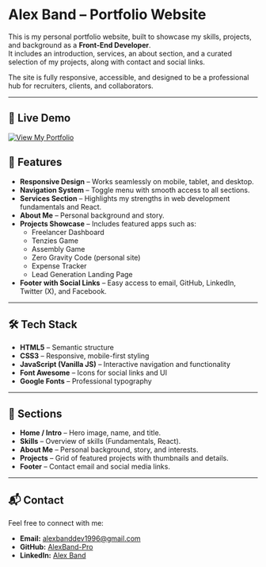 # Alex Band – Portfolio Website

This is my personal portfolio website, built to showcase my skills, projects, and background as a **Front-End Developer**.  
It includes an introduction, services, an about section, and a curated selection of my projects, along with contact and social links.  

The site is fully responsive, accessible, and designed to be a professional hub for recruiters, clients, and collaborators.

---

## 🔗 Live Demo

[![View My Portfolio](https://github.com/user-attachments/assets/5fafcd88-79e8-4d39-a6bd-093cb7f1e4c1)](https://alexband-pro.github.io/portfolio/)


## 🚀 Features

- **Responsive Design** – Works seamlessly on mobile, tablet, and desktop.  
- **Navigation System** – Toggle menu with smooth access to all sections.  
- **Services Section** – Highlights my strengths in web development fundamentals and React.  
- **About Me** – Personal background and story.  
- **Projects Showcase** – Includes featured apps such as:
  - Freelancer Dashboard  
  - Tenzies Game  
  - Assembly Game  
  - Zero Gravity Code (personal site)  
  - Expense Tracker  
  - Lead Generation Landing Page  
- **Footer with Social Links** – Easy access to email, GitHub, LinkedIn, Twitter (X), and Facebook.  

---

## 🛠 Tech Stack

- **HTML5** – Semantic structure  
- **CSS3** – Responsive, mobile-first styling  
- **JavaScript (Vanilla JS)** – Interactive navigation and functionality  
- **Font Awesome** – Icons for social links and UI  
- **Google Fonts** – Professional typography  

---

## 📂 Sections

- **Home / Intro** – Hero image, name, and title.  
- **Skills** – Overview of skills (Fundamentals, React).  
- **About Me** – Personal background, story, and interests.  
- **Projects** – Grid of featured projects with thumbnails and details.  
- **Footer** – Contact email and social media links.  

---

## 📬 Contact

Feel free to connect with me:  
- **Email:** alexbanddev1996@gmail.com
- **GitHub:** [AlexBand-Pro](https://github.com/AlexBand-Pro)  
- **LinkedIn:** [Alex Band](https://www.linkedin.com/in/alex-band-1985aa346/)  
